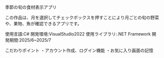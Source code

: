 季節の旬の食材表示アプリ

この作品は、月を選択してチェックボックスを押すことにより月ごとの旬の野菜や、果物、魚が確認できるアプリです。

使用言語:C#
開発環境:VisualStudio2022
使用ライブラリ:.NET Framework
開発期間:2025/6~2025/7

こだわりポイント
・アカウント作成、ログイン機能
・お気に入り画面の記憶
